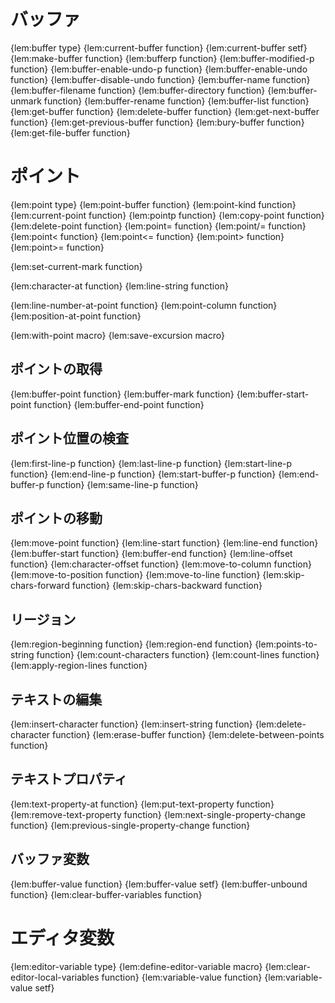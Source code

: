 # バッファ
{lem:buffer type}
{lem:current-buffer function}
{lem:current-buffer setf}
{lem:make-buffer function}
{lem:bufferp function}
{lem:buffer-modified-p function}
{lem:buffer-enable-undo-p function}
{lem:buffer-enable-undo function}
{lem:buffer-disable-undo function}
{lem:buffer-name function}
{lem:buffer-filename function}
{lem:buffer-directory function}
{lem:buffer-unmark function}
{lem:buffer-rename function}
{lem:buffer-list function}
{lem:get-buffer function}
{lem:delete-buffer function}
{lem:get-next-buffer function}
{lem:get-previous-buffer function}
{lem:bury-buffer function}
{lem:get-file-buffer function}

# ポイント
{lem:point type}
{lem:point-buffer function}
{lem:point-kind function}
{lem:current-point function}
{lem:pointp function}
{lem:copy-point function}
{lem:delete-point function}
{lem:point= function}
{lem:point/= function}
{lem:point< function}
{lem:point<= function}
{lem:point> function}
{lem:point>= function}

{lem:set-current-mark function}

{lem:character-at function}
{lem:line-string function}

{lem:line-number-at-point function}
{lem:point-column function}
{lem:position-at-point function}

{lem:with-point macro}
{lem:save-excursion macro}

## ポイントの取得
{lem:buffer-point function}
{lem:buffer-mark function}
{lem:buffer-start-point function}
{lem:buffer-end-point function}

## ポイント位置の検査
{lem:first-line-p function}
{lem:last-line-p function}
{lem:start-line-p function}
{lem:end-line-p function}
{lem:start-buffer-p function}
{lem:end-buffer-p function}
{lem:same-line-p function}

## ポイントの移動
{lem:move-point function}
{lem:line-start function}
{lem:line-end function}
{lem:buffer-start function}
{lem:buffer-end function}
{lem:line-offset function}
{lem:character-offset function}
{lem:move-to-column function}
{lem:move-to-position function}
{lem:move-to-line function}
{lem:skip-chars-forward function}
{lem:skip-chars-backward function}

## リージョン
{lem:region-beginning function}
{lem:region-end function}
{lem:points-to-string function}
{lem:count-characters function}
{lem:count-lines function}
{lem:apply-region-lines function}

## テキストの編集
{lem:insert-character function}
{lem:insert-string function}
{lem:delete-character function}
{lem:erase-buffer function}
{lem:delete-between-points function}

## テキストプロパティ
{lem:text-property-at function}
{lem:put-text-property function}
{lem:remove-text-property function}
{lem:next-single-property-change function}
{lem:previous-single-property-change function}

## バッファ変数
{lem:buffer-value function}
{lem:buffer-value setf}
{lem:buffer-unbound function}
{lem:clear-buffer-variables function}

# エディタ変数
{lem:editor-variable type}
{lem:define-editor-variable macro}
{lem:clear-editor-local-variables function}
{lem:variable-value function}
{lem:variable-value setf}
